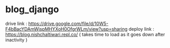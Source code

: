 # blog_django
drive link : https://drive.google.com/file/d/10W5-F4bBacYDAmWjspMHYXoH0OfgrWLm/view?usp=sharing
deploy link : https://blog.nishchaltiwari.repl.co/   ( takes time to load as it goes down after inactivity )
